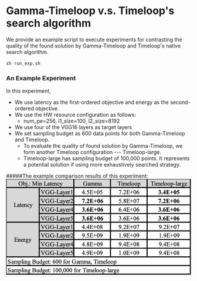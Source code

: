# Gamma-Timeloop v.s. Timeloop's search algorithm
We provide an example script to execute experiments for contrasting the quality of the found solution by Gamma-Timeloop and Timeloop's native search algorithm.
```
sh run_exp.sh
```

### An Example Experiment
In this experiment,
* We use latency as the first-ordered objective and energy as the second-ordered objective.
* We use the HW resource configuration as follows:
  * num_pe=256, l1_size=100, l2_size=8192
* We use four of the VGG16 layers as target layers
* We set sampling budget as 600 data points for both Gamma-Timeloop and Timeloop.
  * To evaluate the quality of found solution by Gamma-Timeloop, we form another Timeloop configuration --- Timeloop-large.
  * Timeloop-large has sampling budget of 100,000 points. It represents a potential solution if using more exhaustively searched strategy.


#####The example comparison results of this experiment:
![Comparisons](./example_output_summary/gamma_timeloop_comparisons_table.jpg)